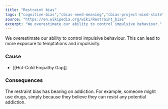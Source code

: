 ```yaml
---
title: "Restraint bias"
tags: ["cognitive-bias","cbias-need-meaning","cbias-project-mind-state"]
source: "https://en.wikipedia.org/wiki/Restraint_bias"
excerpt: "We overestimate our ability to control impulsive behaviour."
---
```


We overestimate our ability to control impulsive behaviour. This can lead to more exposure to temptations and impulsivity. 

### Cause

- [[Hot-Cold Empathy Gap]]

### Consequences

The restraint bias has bearing on addiction. For example, someone might use drugs, simply because they believe they can resist any potential addiction.
